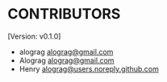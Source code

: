# CONTRIBUTORS

[Version: v0.1.0]

- alograg <alograg@gmail.com>
- Alograg <alograg@gmail.com>
- Henry <alograg@users.noreply.github.com>
